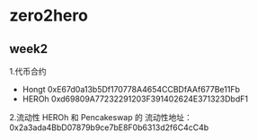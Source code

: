 # zero2hero 

## week2

1.代币合约
- Hongt 0xE67d0a13b5Df170778A4654CCBDfAAf677Be11Fb 
- HEROh 0xd69809A77232291203F391402624E371323DbdF1 

2.流动性
 HEROh 和  Pencakeswap 的 流动性地址： 0x2a3ada4BbD07879b9ce7bE8F0b6313d2f6C4cC4b

